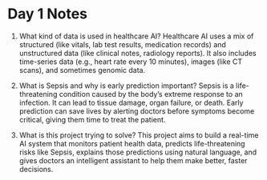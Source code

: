 # Day 1 Notes

1. What kind of data is used in healthcare AI?
Healthcare AI uses a mix of structured (like vitals, lab test results, medication records) and unstructured data (like clinical notes, radiology reports). It also includes time-series data (e.g., heart rate every 10 minutes), images (like CT scans), and sometimes genomic data.

2. What is Sepsis and why is early prediction important?
Sepsis is a life-threatening condition caused by the body’s extreme response to an infection. It can lead to tissue damage, organ failure, or death. Early prediction can save lives by alerting doctors before symptoms become critical, giving them time to treat the patient.

3. What is this project trying to solve?
This project aims to build a real-time AI system that monitors patient health data, predicts life-threatening risks like Sepsis, explains those predictions using natural language, and gives doctors an intelligent assistant to help them make better, faster decisions.
